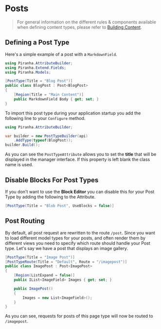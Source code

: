 # Posts

> For general information on the different rules & components available when defining content types, please refer to [Building Content](../building-content).

## Defining a Post Type

Here's a simple example of a post with a `MarkdownField`.

~~~ csharp
using Piranha.AttributeBuilder;
using Piranha.Extend.Fields;
using Piranha.Models;

[PostType(Title = "Blog Post")]
public class BlogPost : Post<BlogPost>
{
    [Region(Title = "Main Content")]
    public MarkdownField Body { get; set; }
}
~~~

To import this post type during your application startup you add the following line to your `Configure` method.

~~~ csharp
using Piranha.AttributeBuilder;

var builder = new PostTypeBuilder(api)
    .AddType(typeof(BlogPost));
builder.Build();
~~~

As you can see the `PostTypeAttribute` allows you to set the **title** that will be displayed in the manager interface. If this property is left blank the class name is used.

## Disable Blocks For Post Types

If you don't want to use the **Block Editor** you can disable this for your Post Type by adding the following to the Attribute.

~~~ csharp
[PostType(Title = "Blob Post", UseBlocks = false)]
~~~

## Post Routing

By default, all post request are rewritten to the route `/post`. Since you want to load different model types for your posts, and often render them by different views you need to specify which route should handle your Post type. Let's say we have a post that displays an image gallery.

~~~ csharp
[PostType(Title = "Image Post")]
[PostTypeRoute(Title = "Default", Route = "/imagepost")]
public class ImagePost : Post<ImagePost>
{
    [Region(ListExpand = false)]
    public IList<ImageField> Images { get; set; }

    public ImagePost()
    {
        Images = new List<ImageField>();
    }
}
~~~

As you can see, requests for posts of this page type will now be routed to `/imagepost`.